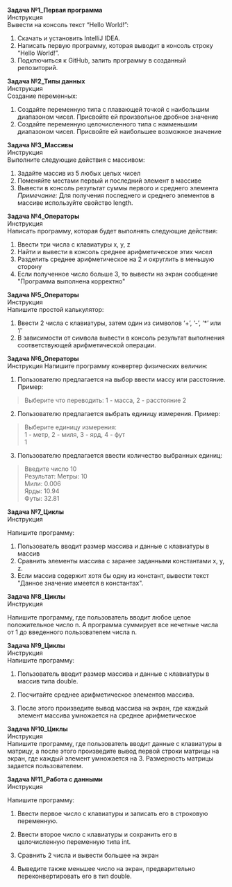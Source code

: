 **Задача №1_Первая программа** \
Инструкция \
Вывести на консоль текст “Hello World!”: 

1. Скачать и установить IntelliJ IDEA.
2. Написать первую программу, которая выводит в консоль строку “Hello World!”.
3. Подключиться к GitHub, залить программу в созданный репозиторий.

**Задача №2_Типы данных** \
Инструкция \
Создание переменных:

1. Создайте переменную типа с плавающей точкой с наибольшим диапазоном чисел. Присвойте ей произвольное дробное значение
2. Создайте переменную целочисленного типа с наименьшим диапазоном чисел. Присвойте ей наибольшее возможное значение

**Задача №3_Массивы** \
Инструкция \
Выполните следующие действия с массивом:

1. Задайте массив из 5 любых целых чисел
2. Поменяйте местами первый и последний элемент в массиве
3. Вывести в консоль результат суммы первого и среднего элемента \
_Примечание:_ Для получения последнего и среднего элементов в массиве используйте свойство length.

**Задача №4_Операторы** \
Инструкция \
Написать программу, которая будет выполнять следующие действия:

1. Ввести три числа с клавиатуры x, y, z
2. Найти и вывести в консоль среднее арифметическое этих чисел
3. Разделить среднее арифметическое на 2 и округлить в меньшую сторону
4. Если полученное число больше 3, то вывести на экран сообщение "Программа выполнена корректно"

**Задача №5_Операторы** \
Инструкция \
Напишите простой калькулятор:

1. Ввести 2 числа с клавиатуры, затем один из символов ‘+’, ‘-’, ‘*’ или ‘/’
2. В зависимости от символа вывести в консоль результат выполнения соответствующей арифметической операции.

**Задача №6_Операторы**\
Инструкция
Напишите программу конвертер физических величин:

1. Пользователю предлагается на выбор ввести массу или расстояние. Пример:
> Выберите что переводить: 1 - масса, 2 - расстояние
> 2

2. Пользователю предлагается выбрать единицу измерения. Пример:
> Выберите единицу измерения:\
> 1 - метр, 2 - миля, 3 - ярд, 4 - фут \
> 1

3. Пользователю предлагается ввести количество выбранных единиц:
> Введите число
> 10\
> Результат:
> Метры: 10\
> Мили: 0.006\
> Ярды: 10.94\
> Футы: 32.81

**Задача №7_Циклы**\
Инструкция

Напишите программу:
1. Пользователь вводит размер массива и данные с клавиатуры в массив
2. Сравнить элементы массива с заранее заданными константами x, y, z.
3. Если массив содержит хотя бы одну из констант, вывести текст "Данное значение имеется в константах".

**Задача №8_Циклы**\
Инструкция

Напишите программу, где пользователь вводит любое целое положительное число n. А программа суммирует все нечетные числа от 1 до введенного пользователем числа n.

**Задача №9_Циклы**\
Инструкция\
Напишите программу:

1. Пользователь вводит размер массива и данные с клавиатуры в массив типа double.

2. Посчитайте среднее арифметическое элементов массива.

3. После этого произведите вывод массива на экран, где каждый элемент массива умножается на среднее арифметическое

**Задача №10_Циклы**\
Инструкция\
Напишите программу, где пользователь вводит данные с клавиатуры в матрицу, а после этого произведите вывод первой строки матрицы на экран, где каждый элемент умножается на 3. Размерность матрицы задается пользователем.

**Задача №11_Работа с данными**\
Инструкция

Напишите программу:

1. Ввести первое число с клавиатуры и записать его в строковую переменную.

2. Ввести второе число с клавиатуры и сохранить его в целочисленную переменную типа int.

3. Сравнить 2 числа и вывести большее на экран

4. Выведите также меньшее число на экран, предварительно переконвертировать его в тип double.
